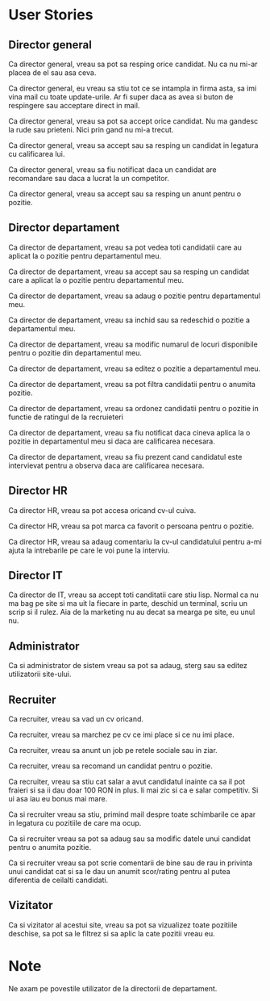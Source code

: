 # User Stories

## Director general

Ca director general, vreau sa pot sa resping orice candidat. Nu ca nu mi-ar
placea de el sau asa ceva.

Ca director general, eu vreau sa stiu tot ce se intampla in firma asta, sa imi
vina mail cu toate update-urile. Ar fi super daca as avea si buton de
respingere sau acceptare direct in mail.

Ca director general, vreau sa pot sa accept orice candidat. Nu ma gandesc la
rude sau prieteni. Nici prin gand nu mi-a trecut.

Ca director general, vreau sa accept sau sa resping un candidat in
legatura cu calificarea lui.

Ca director general, vreau sa fiu notificat daca un candidat are
recomandare sau daca a lucrat la un competitor.

Ca director general, vreau sa accept sau sa resping un anunt pentru o
pozitie.

## Director departament

Ca director de departament, vreau sa pot vedea toti candidatii care au
aplicat la o pozitie pentru departamentul meu.

Ca director de departament, vreau sa accept sau sa resping un candidat
care a aplicat la o pozitie pentru departamentul meu.

Ca director de departament, vreau sa adaug o pozitie pentru departamentul meu.

Ca director de departament, vreau sa inchid sau sa redeschid o pozitie a
departamentul meu.

Ca director de departament, vreau sa modific numarul de locuri disponibile
pentru o pozitie din departamentul meu.

Ca director de departament, vreau sa editez o pozitie a departamentul meu.

Ca director de departament, vreau sa pot filtra candidatii pentru o anumita
pozitie.

Ca director de departament, vreau sa ordonez candidatii pentru o pozitie in
functie de ratingul de la recruieteri

Ca director de departament, vreau sa fiu notificat daca cineva aplica
la o pozitie in departamentul meu si daca are calificarea necesara.

Ca director de departament, vreau sa fiu prezent cand candidatul este
intervievat pentru a observa daca are calificarea necesara.

## Director HR

Ca director HR, vreau sa pot accesa oricand cv-ul cuiva.

Ca director HR, vreau sa pot marca ca favorit o persoana pentru o
pozitie.

Ca director HR, vreau sa adaug comentariu la cv-ul candidatului pentru
a-mi ajuta la intrebarile pe care le voi pune la interviu.

## Director IT

Ca director de IT, vreau sa accept toti canditatii care stiu lisp. Normal ca nu
ma bag pe site si ma uit la fiecare in parte, deschid un terminal, scriu un
scrip si il rulez. Aia de la marketing nu au decat sa mearga pe site, eu unul
nu.

## Administrator

Ca si administrator de sistem vreau sa pot sa adaug, sterg sau sa editez
utilizatorii site-ului.

## Recruiter

Ca recruiter, vreau sa vad un cv oricand.

Ca recruiter, vreau sa marchez pe cv ce imi place si ce nu imi place.

Ca recruiter, vreau sa anunt un job pe retele sociale sau in ziar.

Ca recruiter, vreau sa recomand un candidat pentru o pozitie.

Ca recruiter, vreau sa stiu cat salar a avut candidatul inainte ca sa il pot
fraieri si sa ii dau doar 100 RON in plus. Ii mai zic si ca e salar competitiv.
Si ui asa iau eu bonus mai mare.

Ca si recruiter vreau sa stiu, primind mail despre toate schimbarile ce apar in
legatura cu pozitiile de care ma ocup.

Ca si recruiter vreau sa pot sa adaug sau sa modific datele unui candidat pentru
o anumita pozitie.

Ca si recruiter vreau sa pot scrie comentarii de bine sau de rau in privinta
unui candidat cat si sa le dau un anumit scor/rating pentru al putea diferentia
de ceilalti candidati.

## Vizitator

Ca si vizitator al acestui site, vreau sa pot sa vizualizez toate pozitiile
deschise, sa pot sa le filtrez si sa aplic la cate pozitii vreau eu.

# Note

Ne axam pe povestile utilizator de la directorii de departament.

